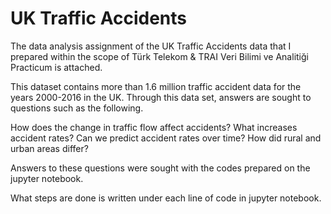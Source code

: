 # UK Traffic Accidents

The data analysis assignment of the UK Traffic Accidents data that I prepared within the scope of Türk Telekom & TRAI Veri Bilimi ve Analitiği Practicum is attached.

This dataset contains more than 1.6 million traffic accident data for the years 2000-2016 in the UK. Through this data set, answers are sought to questions such as the following.

How does the change in traffic flow affect accidents?
What increases accident rates?
Can we predict accident rates over time?
How did rural and urban areas differ?

Answers to these questions were sought with the codes prepared on the jupyter notebook.

What steps are done is written under each line of code in jupyter notebook.

